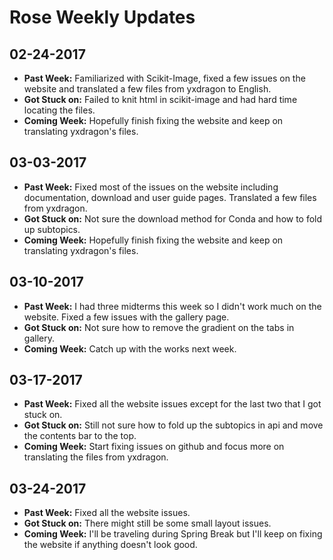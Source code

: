# Rose Weekly Updates

## 02-24-2017

- **Past Week:** Familiarized with Scikit-Image, fixed a few issues on the website and translated a few files from yxdragon to English.
- **Got Stuck on:** Failed to knit html in scikit-image and had hard time locating the files.
- **Coming Week:** Hopefully finish fixing the website and keep on translating yxdragon's files.

## 03-03-2017

- **Past Week:** Fixed most of the issues on the website including documentation, download and user guide pages. Translated a few files from yxdragon.
- **Got Stuck on:** Not sure the download method for Conda and how to fold up subtopics.
- **Coming Week:** Hopefully finish fixing the website and keep on translating yxdragon's files.

## 03-10-2017

- **Past Week:** I had three midterms this week so I didn't work much on the website. Fixed a few issues with the gallery page.
- **Got Stuck on:** Not sure how to remove the gradient on the tabs in gallery.
- **Coming Week:** Catch up with the works next week.

## 03-17-2017

- **Past Week:** Fixed all the website issues except for the last two that I got stuck on. 
- **Got Stuck on:** Still not sure how to fold up the subtopics in api and move the contents bar to the top.
- **Coming Week:** Start fixing issues on github and focus more on translating the files from yxdragon.

## 03-24-2017

- **Past Week:** Fixed all the website issues. 
- **Got Stuck on:** There might still be some small layout issues.
- **Coming Week:** I'll be traveling during Spring Break but I'll keep on fixing the website if anything doesn't look good.
